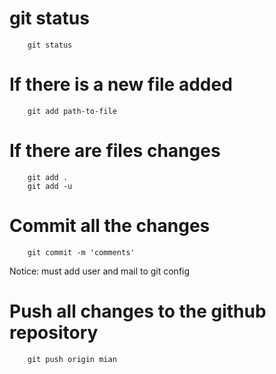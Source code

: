 # git status
```
    git status
```

# If there is a new file added 
```
    git add path-to-file
```

# If there are files changes
```
    git add .
    git add -u
```

# Commit all the changes 
```
    git commit -m 'comments'
```
Notice: must add user and mail to git config

# Push all changes to the github repository 
```
    git push origin mian
```
